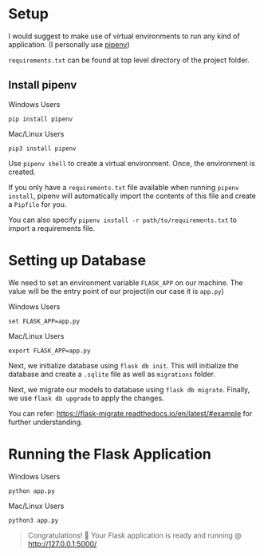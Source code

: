 

# Setup

I would suggest to make use of virtual environments to run any kind of application. (I personally use [pipenv](https://pipenv-fork.readthedocs.io/en/latest/basics.html))

`requirements.txt` can be found at top level directory of the project folder.


## Install pipenv

Windows Users

`pip install pipenv`


Mac/Linux Users

`pip3 install pipenv`


Use `pipenv shell` to create a virtual environment. Once, the environment is created.

If you only have a `requirements.txt` file available when running `pipenv install`, pipenv will automatically import the contents of this file and create a `Pipfile` for you.

You can also specify `pipenv install -r path/to/requirements.txt` to import a requirements file.


# Setting up Database

We need to set an environment variable `FLASK_APP` on our machine. The value will be the entry point of our project(in our case it is `app.py`)

Windows Users

`set FLASK_APP=app.py`


Mac/Linux Users

`export FLASK_APP=app.py`


Next, we initialize database using `flask db init`. This will initialize the database and create a `.sqlite` file as well as `migrations` folder.

Next, we migrate our models to database using `flask db migrate`. Finally, we use `flask db upgrade` to apply the changes.

You can refer: https://flask-migrate.readthedocs.io/en/latest/#example for further understanding.


# Running the Flask Application

Windows Users

`python app.py`

Mac/Linux Users

`python3 app.py`


> Congratulations! 🎉 Your Flask application is ready and running @ http://127.0.0.1:5000/
